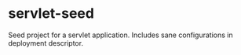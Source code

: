 # servlet-seed
Seed project for a servlet application. Includes sane configurations in deployment descriptor. 
